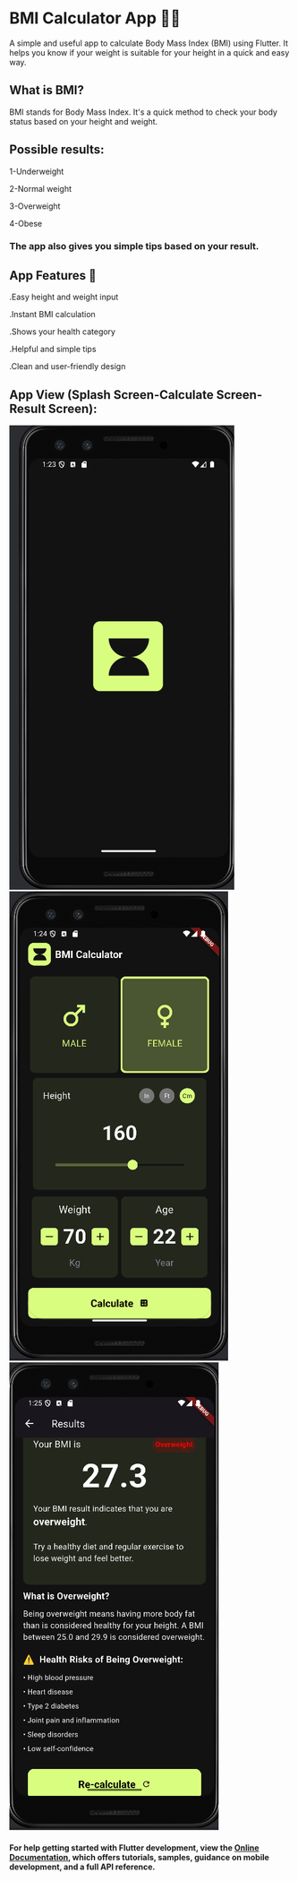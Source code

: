 # BMI Calculator App 🧮💪

A simple and useful app to calculate Body Mass Index (BMI) using Flutter.
It helps you know if your weight is suitable for your height in a quick and easy way.

## What is BMI?

BMI stands for Body Mass Index.
It's a quick method to check your body status based on your height and weight.

## Possible results:

1-Underweight

2-Normal weight

3-Overweight

4-Obese

### The app also gives you simple tips based on your result.

## App Features 🚀

.Easy height and weight input

.Instant BMI calculation

.Shows your health category

.Helpful and simple tips

.Clean and user-friendly design

## App View (Splash Screen-Calculate Screen-Result Screen):

![image alt](https://github.com/shahd-tareq/Bmi-Calculator/blob/main/Splash%20Screen.png?raw=true)
![image alt](https://github.com/shahd-tareq/Bmi-Calculator/blob/main/Calculate.png?raw=true) ![image alt](https://github.com/shahd-tareq/Bmi-Calculator/blob/main/Result.png?raw=true)

#### For help getting started with Flutter development, view the [Online Documentation](https://docs.flutter.dev/), which offers tutorials, samples, guidance on mobile development, and a full API reference.


